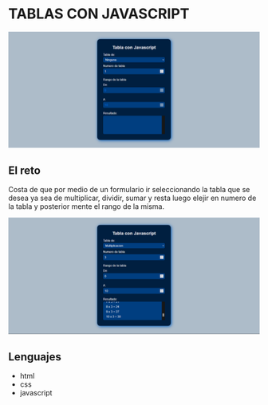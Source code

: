 # TABLAS CON JAVASCRIPT

[<img src="./desing/desktop-preview.png" alt="desktop preview" />](#)

## El reto

Costa de que por medio de un formulario ir seleccionando la tabla que se desea ya sea de multiplicar, dividir, sumar y resta luego elejir en numero de la tabla y posterior mente el rango de la misma.

[<img src="./desing/completada.png" alt="desktop preview" />](#)

## Lenguajes

- html
- css
- javascript
